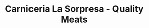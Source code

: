 ---
title: "Carniceria La Sorpresa - Quality Meats"
url: /mountain-view/carniceria-la-sorpresa-quality-meats/
shop: butcher
---
